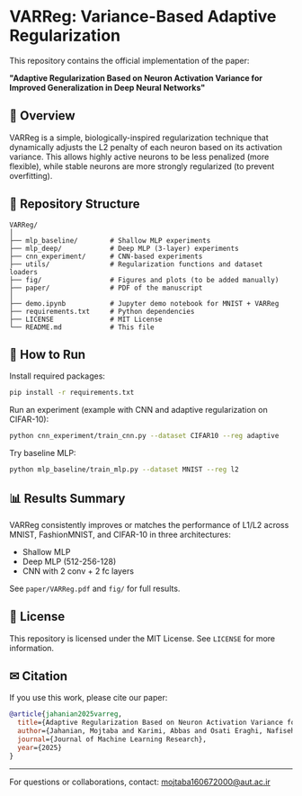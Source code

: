 # VARReg: Variance-Based Adaptive Regularization

This repository contains the official implementation of the paper:

**"Adaptive Regularization Based on Neuron Activation Variance for Improved Generalization in Deep Neural Networks"**

## 📄 Overview

VARReg is a simple, biologically-inspired regularization technique that dynamically adjusts the L2 penalty of each neuron based on its activation variance. This allows highly active neurons to be less penalized (more flexible), while stable neurons are more strongly regularized (to prevent overfitting).

## 📁 Repository Structure

```
VARReg/
│
├── mlp_baseline/        # Shallow MLP experiments
├── mlp_deep/            # Deep MLP (3-layer) experiments
├── cnn_experiment/      # CNN-based experiments
├── utils/               # Regularization functions and dataset loaders
├── fig/                 # Figures and plots (to be added manually)
├── paper/               # PDF of the manuscript
│
├── demo.ipynb           # Jupyter demo notebook for MNIST + VARReg
├── requirements.txt     # Python dependencies
├── LICENSE              # MIT License
└── README.md            # This file
```

## 🧪 How to Run

Install required packages:

```bash
pip install -r requirements.txt
```

Run an experiment (example with CNN and adaptive regularization on CIFAR-10):

```bash
python cnn_experiment/train_cnn.py --dataset CIFAR10 --reg adaptive
```

Try baseline MLP:

```bash
python mlp_baseline/train_mlp.py --dataset MNIST --reg l2
```

## 📊 Results Summary

VARReg consistently improves or matches the performance of L1/L2 across MNIST, FashionMNIST, and CIFAR-10 in three architectures:

- Shallow MLP
- Deep MLP (512-256-128)
- CNN with 2 conv + 2 fc layers

See `paper/VARReg.pdf` and `fig/` for full results.

## 📜 License

This repository is licensed under the MIT License. See `LICENSE` for more information.

## ✉ Citation

If you use this work, please cite our paper:

```bibtex
@article{jahanian2025varreg,
  title={Adaptive Regularization Based on Neuron Activation Variance for Improved Generalization in Deep Neural Networks},
  author={Jahanian, Mojtaba and Karimi, Abbas and Osati Eraghi, Nafiseh and Zarafshan, Faraneh},
  journal={Journal of Machine Learning Research},
  year={2025}
}
```

---

For questions or collaborations, contact: mojtaba160672000@aut.ac.ir
